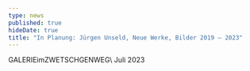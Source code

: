 ```yaml
---
type: news
published: true
hideDate: true
title: "In Planung: Jürgen Unseld, Neue Werke, Bilder 2019 – 2023"
---
```


GALERIEimZWETSCHGENWEG\\
Juli 2023